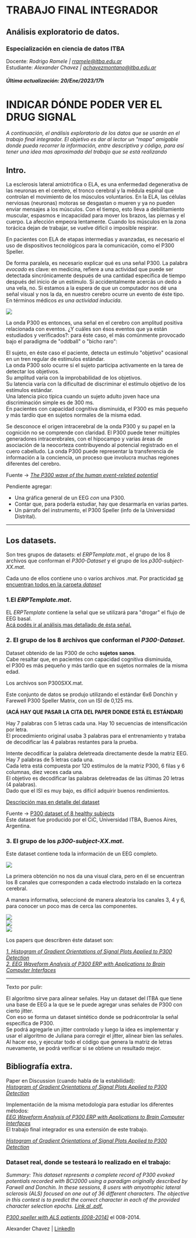 
# TRABAJO FINAL INTEGRADOR
## Análisis exploratorio de datos.
### Especialización en ciencia de datos ITBA  

Docente: *Rodrigo Ramele | rramele@itba.edu.ar*  
Estudiante: *Alexander Chavez | achavezmontano@itba.edu.ar*   
  
##### *Última actualización: 20/Ene/2023/17h*  
# INDICAR DÓNDE PODER VER EL DRUG SIGNAL

*A continuación, el análisis exploratorio de los datos que se usarán en el trabajo final integrador.* 
*El objetivo es dar al lector un "mapa" amigable donde pueda recorrer la información, entre descriptiva y código, para así tener una idea mas aproximada del trabajo que se está realizando*    

## Intro.
La esclerosis lateral amiotrófica o ELA, es una enfermedad degenerativa de las neuronas en el cerebro, el tronco cerebral y la médula espinal que controlan el movimiento de los músculos voluntarios. En la ELA, las células nerviosas (neuronas) motoras se desgastan o mueren y ya no pueden enviar mensajes a los músculos. Con el tiempo, esto lleva a debilitamiento muscular, espasmos e incapacidad para mover los brazos, las piernas y el cuerpo. La afección empeora lentamente. Cuando los músculos en la zona torácica dejan de trabajar, se vuelve difícil o imposible respirar.  
  
En pacientes con ELA de etapas intermedias y avanzadas, es necesario el uso de dispositivos tecnológicos para la comunicación, como el P300 Speller.  

De forma paralela, es necesario explicar qué es una señal P300. La palabra *evocado* es clave: en medicina, refiere a una actividad que puede ser detectada sincrónicamente después de una cantidad específica de tiempo después del inicio de un estímulo. Si accidentalmente acercás un dedo a una vela, no. Si estamos a la espera de que un computador nos dé una señal visual y nos la da, en nuestro cerebro ocurre un evento de éste tipo. En términos médicos *es una actividad inducida*.  
  
![](./a_images/ERPTemplate01.jpg)

    
La onda P300 es entonces, una señal en el cerebro con amplitud positiva relacionada con eventos. ¿Y cuáles son ésos eventos que ya están estudiados y verificados?: para éste caso, el más comúnmente provocado bajo el paradigma de "oddball" o "bicho raro":  
  
El sujeto, en éste caso el paciente, detecta un estímulo "objetivo" ocasional en un tren regular de estímulos estándar.  
La onda P300 solo ocurre si el sujeto participa activamente en la tarea de detectar los objetivos.  
Su amplitud varía con la improbabilidad de los objetivos.  
Su latencia varía con la dificultad de discriminar el estímulo objetivo de los estímulos estándar.  
Una latencia pico típica cuando un sujeto adulto joven hace una discriminación simple es de 300 ms.  
En pacientes con capacidad cognitiva disminuida, el P300 es más pequeño y más tardío que en sujetos normales de la misma edad.  
  
Se desconoce el origen intracerebral de la onda P300 y su papel en la cognición no se comprende con claridad. El P300 puede tener múltiples generadores intracerebrales, con el hipocampo y varias áreas de asociación de la neocorteza contribuyendo al potencial registrado en el cuero cabelludo. La onda P300 puede representar la transferencia de información a la conciencia, un proceso que involucra muchas regiones diferentes del cerebro.  

Fuente -> [*The P300 wave of the human event-related potential*](https://pubmed.ncbi.nlm.nih.gov/1464675/)    

Pendiente agregar:  
- Una gráfica general de un EEG *con* una P300.  
- Contar que, para poderla estudiar, hay que desarmarla en varias partes.  
- Un párrafo del instrumento, el P300 Speller (info de la Universidad Distrital).  
-----------------------------------------  
  
## Los datasets.  
Son tres grupos de datasets: el *ERPTemplate.mat.*, el grupo de los 8 archivos que conforman el *P300-Dataset* y el grupo de los *p300-subject-XX.mat*.  
  
Cada uno de ellos contiene uno o varios archivos .mat. Por practicidad [se encuentran todos en la carpeta *dataset*](dataset/)  
  
### 1.El *ERPTemplate.mat*.
EL *ERPTemplate* contiene la señal que se utilizará para "drogar" el flujo de EEG basal.  
[Acá podés ir al análisis mas detallado de ésta señal.](a_analisis_ERPTemplate.ipynb)  
  
  
### 2. El grupo de los 8 archivos que conforman el *P300-Dataset*.  

Dataset obtenido de las P300 de ocho **sujetos sanos**.  
Cabe resaltar que, en pacientes con capacidad cognitiva disminuida,  
el P300 es más pequeño y más tardío que en sujetos normales de la misma edad.  

Los archivos son P300SXX.mat.  

Este conjunto de datos se produjo utilizando el estándar 6x6 Donchin y Farewell P300 Speller Matrix, con un ISI de 0,125 ms.  
  
**(ACÁ HAY QUE PASAR LA CITA DEL PAPER DONDE ESTÁ EL ESTÁNDAR)**  

Hay 7 palabras con 5 letras cada una. Hay 10 secuencias de intensificación por letra.  
El procedimiento original usaba 3 palabras para el entrenamiento y trataba de decodificar las 4 palabras restantes para la prueba. 

Intente decodificar la palabra deletreada directamente desde la matriz EEG.  
Hay 7 palabras de 5 letras cada una.  
Cada letra está compuesta por 120 estímulos de la matriz P300, 6 filas y 6 columnas, diez veces cada una.  
El objetivo es decodificar las palabras deletreadas de las últimas 20 letras (4 palabras).  
Dado que el ISI es muy bajo, es difícil adquirir buenos rendimientos.  

[Descripción mas en detalle del dataset](a_analisis_P300XX.ipynb) 

Fuente -> [P300 dataset of 8 healthy subjects](https://www.kaggle.com/datasets/rramele/p300samplingdataset?resource=download)  
Éste dataset fue producido por el CiC, Universidad ITBA, Buenos Aires, Argentina.  

### 3. El grupo de los *p300-subject-XX.mat*.  
  
Este dataset contiene toda la información de un EEG completo.

![](./a_images/01p300subject25.jpg)
  
La primera obtención no nos da una visual clara, pero en él se encuentran los 8 canales que corresponden a cada electrodo instalado en la corteza cerebral. 

A manera informativa, seleccioné de manera aleatoria los canales 3, 4 y 6, para conocer un poco mas de cerca las componentes.  
  
![](./a_images/01p300subject25_Ch3.jpg)  
![](./a_images/01p300subject25_Ch4.jpg)  
![](./a_images/01p300subject25_Ch6.jpg)  
  
Los papers que describren éste dataset son:  
  
[*1. Histogram of Gradient Orientations of Signal Plots Applied to P300 Detection*](https://www.frontiersin.org/articles/10.3389/fncom.2019.00043/full)    
[*2. EEG Waveform Analysis of P300 ERP with Applications to Brain Computer Interfaces*](https://www.mdpi.com/2076-3425/8/11/199)  



-----------------------------------------  

Texto por pulir:

El algoritmo sirve para alinear señales.  Hay un dataset del ITBA que tiene una base de EEG a la que se le puede agregar unas señales de P300 con cierto jitter.  
Con eso se forma un dataset sintético donde se podrácontrolar la señal específica de P300.  
Se podrá agregarle un jitter controlado y luego la idea es implementar y usar el algoritmo de Juliana para corregir el jitter,  alinear bien las señales.  
Al hacer eso, y ejecutar todo el código que genera la matriz de letras nuevamente, se podrá verificar si se obtiene un resultado mejor.  
  
  
## Bibliografía extra.    
  
Paper en Discussion (cuando habla de la estabilidad):  
[*Histogram of Gradient Orientations of Signal Plots Applied to P300 Detection*](https://www.frontiersin.org/articles/10.3389/fncom.2019.00043/full)  
    
Implementación de la misma metodología para estudiar los diferentes métodos:  
[*EEG Waveform Analysis of P300 ERP with Applications to Brain Computer Interfaces*](https://www.mdpi.com/2076-3425/8/11/199)  
El trabajo final integrador es una extensión de este trabajo.  
  
[*Histogram of Gradient Orientations of Signal Plots Applied to P300 Detection*](https://www.frontiersin.org/articles/10.3389/fncom.2019.00043/full)    
  
### Dataset real, donde se testeará lo realizado en el trabajo:
*Summary: This dataset represents a complete record of P300 evoked potentials recorded with BCI2000 using a paradigm originally described by Farwell and Donchin. In these sessions, 8 users with amyotrophic lateral sclerosis (ALS) focused on one out of 36 different characters. The objective in this contest is to predict the correct character in each of the provided character selection epochs.* [*Link al  .pdf.*](https://lampz.tugraz.at/~bci/database/008-2014/description.pdf)  
  
[*P300 speller with ALS patients (008-2014)*](http://bnci-horizon-2020.eu/database/data-sets) el 008-2014.  

  
  
  
  
Alexander Chavez | [LinkedIn](https://www.linkedin.com/in/alexchavez1980/)  